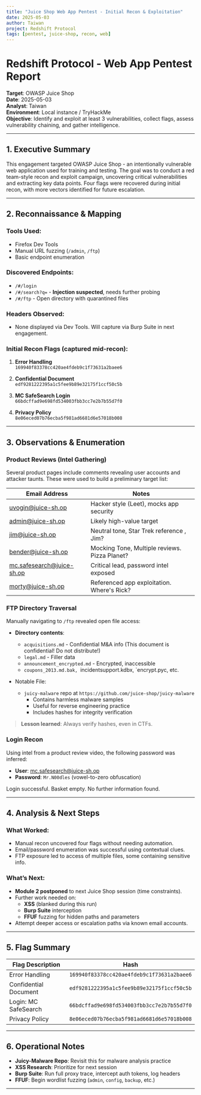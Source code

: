 ```yaml
---
title: "Juice Shop Web App Pentest - Initial Recon & Exploitation"  
date: 2025-05-03  
author: Taiwan  
project: Redshift Protocol  
tags: [pentest, juice-shop, recon, web]  
---
```


# Redshift Protocol - Web App Pentest Report

**Target**: OWASP Juice Shop <br>
**Date**: 2025-05-03 <br>
**Analyst**: Taiwan <br>
**Environment**: Local instance / TryHackMe <br>
**Objective**: Identify and exploit at least 3 vulnerabilities, collect flags, assess vulnerability chaining, and gather intelligence.

---

## 1. Executive Summary

This engagement targeted OWASP Juice Shop - an intentionally vulnerable web application used for training and testing. The goal was to conduct a red team-style recon and exploit campaign, uncovering critical vulnerabilities and extracting key data points. Four flags were recovered during initial recon, with more vectors identified for future escalation.

---

## 2. Reconnaissance & Mapping

### Tools Used:
- Firefox Dev Tools
- Manual URL fuzzing (`/admin`, `/ftp`)
- Basic endpoint enumeration

### Discovered Endpoints:
- `/#/login` 
- `/#/search?q=` - **Injection suspected**, needs further probing
- `/#/ftp` - Open directory with quarantined files

### Headers Observed:
- None displayed via Dev Tools. Will capture via Burp Suite in next engagement.

### Initial Recon Flags (captured mid-recon):
1. **Error Handling** <br> 
   `169940f83378cc420ae4fdeb9c1f73631a2baee6`

2. **Confidential Document** <br>
   `edf9281222395a1c5fee9b89e32175f1ccf50c5b`

3. **MC SafeSearch Login** <br>
   `66bdcffad9e698fd534003fbb3cc7e2b7b55d7f0`

4. **Privacy Policy** <br>
   `8e06eced07b76ecba5f981ad6681d6e57018b008`

---

## 3. Observations & Enumeration

### Product Reviews (Intel Gathering)
Several product pages include comments revealing user accounts and attacker taunts. These were used to build a preliminary target list:

| Email Address              | Notes                                               |
|----------------------------|----------------------------------------------------|
| uvogin@juice-sh.op         | Hacker style (Leet), mocks app security                     |
| admin@juice-sh.op          | Likely high-value target                            |
| jim@juice-sh.op            | Neutral tone, Star Trek reference , Jim?                  |
| bender@juice-sh.op         | Mocking Tone, Multiple reviews. Pizza                     Planet? |
| mc.safesearch@juice-sh.op  | Critical lead, password intel exposed                      |
| morty@juice-sh.op          | Referenced app exploitation. Where's Rick?                        |

### FTP Directory Traversal
Manually navigating to `/ftp` revealed open file access:

- **Directory contents**:
  - `acquisitions.md` - Confidential M&A info (This document is confidential! Do not distribute!)
  - `legal.md` - Filler data
  - `announcement_encrypted.md` - Encrypted, inaccessible
  - `coupons_2013.md.bak, `incidentsupport.kdbx, `encrypt.pyc, etc.

- Notable File:
  - `juicy-malware` repo at `https://github.com/juice-shop/juicy-malware`
    - Contains harmless malware samples
    - Useful for reverse engineering practice
    - Includes hashes for integrity verification

> **Lesson learned**: Always verify hashes, even in CTFs.

### Login Recon
Using intel from a product review video, the following password was inferred:

- **User**: mc.safesearch@juice-sh.op  
- **Password**: `Mr.N00dles` (vowel-to-zero obfuscation)

Login successful. Basket empty. No further information found.

---

## 4. Analysis & Next Steps

### What Worked:
- Manual recon uncovered four flags without needing automation.
- Email/password enumeration was successful using contextual clues.
- FTP exposure led to access of multiple files, some containing sensitive info.

### What’s Next:
- **Module 2 postponed** to next Juice Shop session (time constraints).
- Further work needed on:
  - **XSS** (blanked during this run)
  - **Burp Suite** interception
  - **FFUF** fuzzing for hidden paths and parameters
- Attempt deeper access or escalation paths via known email accounts.

---

## 5. Flag Summary

| Flag Description         | Hash                                                  |
|--------------------------|--------------------------------------------------------|
| Error Handling           | `169940f83378cc420ae4fdeb9c1f73631a2baee6`            |
| Confidential Document    | `edf9281222395a1c5fee9b89e32175f1ccf50c5b`            |
| Login: MC SafeSearch     | `66bdcffad9e698fd534003fbb3cc7e2b7b55d7f0`            |
| Privacy Policy           | `8e06eced07b76ecba5f981ad6681d6e57018b008`            |

---

## 6. Operational Notes

- **Juicy-Malware Repo**: Revisit this for malware analysis practice
- **XSS Research**: Prioritize for next session
- **Burp Suite**: Run full proxy trace, intercept auth tokens, log headers
- **FFUF**: Begin wordlist fuzzing (`admin`, `config`, `backup`, etc.)

---
